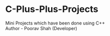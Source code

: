 # C-Plus-Plus-Projects
Mini Projects which have been done using C++
<br>
Author - Poorav Shah (Developer)
